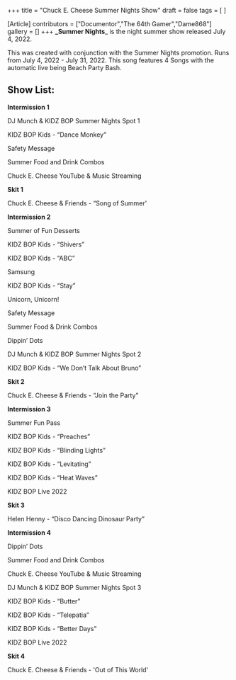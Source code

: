 +++
title = "Chuck E. Cheese Summer Nights Show"
draft = false
tags = [ ]

[Article]
contributors = ["Documentor","The 64th Gamer","Dame868"]
gallery = []
+++
**_Summer Nights**_ is the night summer show released July 4, 2022.

This was created with conjunction with the Summer Nights promotion. Runs from July 4, 2022 - July 31, 2022. This song features 4 Songs with the automatic live being Beach Party Bash.

## Show List: ##
**Intermission 1** 

DJ Munch & KIDZ BOP Summer Nights Spot 1

KIDZ BOP Kids - “Dance Monkey”

Safety Message

Summer Food and Drink Combos

Chuck E. Cheese YouTube & Music Streaming

**Skit 1** 

Chuck E. Cheese & Friends - “Song of Summer'

**Intermission 2** 

Summer of Fun Desserts

KIDZ BOP Kids - “Shivers”

KIDZ BOP Kids - “ABC”

Samsung

KIDZ BOP Kids - “Stay”

Unicorn, Unicorn!

Safety Message

Summer Food & Drink Combos

Dippin’ Dots

DJ Munch & KIDZ BOP Summer Nights Spot 2

KIDZ BOP Kids - “We Don’t Talk About Bruno” 

**Skit 2**

Chuck E. Cheese & Friends - “Join the Party”

**Intermission 3**

Summer Fun Pass

KIDZ BOP Kids - “Preaches”

KIDZ BOP Kids - “Blinding Lights”

KIDZ BOP Kids - “Levitating”

KIDZ BOP Kids - “Heat Waves”

KIDZ BOP Live 2022 

**Skit 3** 

Helen Henny - “Disco Dancing Dinosaur Party”

**Intermission 4**

Dippin’ Dots

Summer Food and Drink Combos

Chuck E. Cheese YouTube & Music Streaming

DJ Munch & KIDZ BOP Summer Nights Spot 3

KIDZ BOP Kids - “Butter”

KIDZ BOP Kids - “Telepatia”

KIDZ BOP Kids - “Better Days”

KIDZ BOP Live 2022 

**Skit 4** 

Chuck E. Cheese & Friends - 'Out of This World'